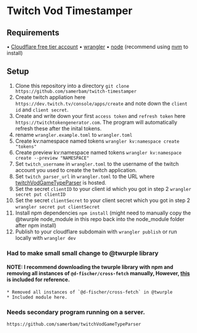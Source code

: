 # Twitch Vod Timestamper

## Requirements
• [Cloudflare free tier account](https://dash.cloudflare.com/sign-up)
• [wrangler](https://developers.cloudflare.com/workers/cli-wrangler)
• [node](https://nodejs.org/) (recommend using [nvm](https://github.com/nvm-sh/nvm) to install)

## Setup
1. Clone this repository into a directory `git clone https://github.com/samerbam/twitch-timestamper`
2. Create twitch appliation here `https://dev.twitch.tv/console/apps/create` and note down the `client id` and `client secret`.
3. Create and write down your first `access token` and `refresh token` here `https://twitchtokengenerator.com`. The program will automatically refresh these after the inital tokens.
4. rename `wrangler.example.toml` to `wrangler.toml`
5. Create kv:namespace named tokens `wrangler kv:namespace create "tokens"`
6. Create preview kv:namespace named tokens `wrangler kv:namespace create --preview "NAMESPACE"`
7. Set `twitch_username` in `wrangler.toml` to the username of the twitch account you used to create the twitch application.
8. Set `twitch_parser_url` in `wrangler.toml` to the URL where [twitchVodGameTypeParser](https://github.com/samerbam/twitchVodGameTypeParser) is hosted.
9. Set the secret `clientID` to your client id which you got in step 2 `wrangler secret put clientID`
10. Set the secret `clientSecret` to your client secret which you got in step 2 `wrangler secret put clientSecret`
11. Install npm dependencies `npm install` (might need to manually copy the @twurple node_module in this repo back into the node_module folder after npm install)
11. Publish to your cloudflare subdomain with `wrangler publish` or run locally with `wrangler dev`

### Had to make small small change to @twurple library
#### NOTE: I recommend downloading the twurple library with npm and removing all instances of `@d-fischer/cross-fetch` manually, However, [this](https://github.com/samerbam/twitch-timestamper/tree/master/node_modules/%40twurple) is included for reference.
	* Removed all instances of `@d-fischer/cross-fetch` in @twurple
	* Included module here.

### Needs secondary program running on a server.
	https://github.com/samerbam/twitchVodGameTypeParser
